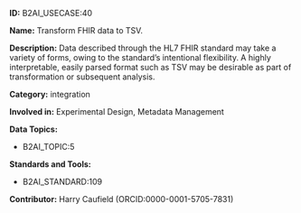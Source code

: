 **ID:** B2AI_USECASE:40

**Name:** Transform FHIR data to TSV.

**Description:** Data described through the HL7 FHIR standard may take a variety of forms, owing to the standard’s intentional flexibility. A highly interpretable, easily parsed format such as TSV may be desirable as part of transformation or subsequent analysis.

**Category:** integration

**Involved in:** Experimental Design, Metadata Management

**Data Topics:**

- B2AI_TOPIC:5

**Standards and Tools:**

- B2AI_STANDARD:109

**Contributor:** Harry Caufield
 (ORCID:0000-0001-5705-7831)

